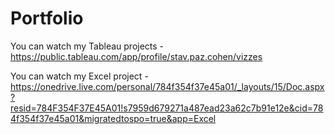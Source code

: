 # Portfolio
You can watch my Tableau projects - https://public.tableau.com/app/profile/stav.paz.cohen/vizzes

You can watch my Excel project - https://onedrive.live.com/personal/784f354f37e45a01/_layouts/15/Doc.aspx?resid=784F354F37E45A01!s7959d679271a487ead23a62c7b91e12e&cid=784f354f37e45a01&migratedtospo=true&app=Excel
